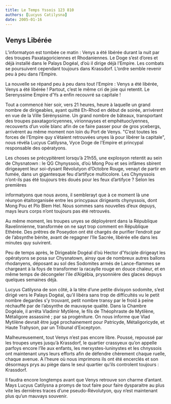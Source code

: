 ```yaml
---
title: Le Temps Yssois 123 810
authors: [Lucyus Catilysna]
date: 2005-01-16
---
```


## Venys Libérée

L’informatyon est tombée ce matin : Venys a été libérée durant la nuit par des troupes Paxatagoriciennes et Rhodaniennes. Le Doge s’est d’ores et déjà installé dans le Palays Dogéal, d’où il dirige déjà l’Empire. Les combats se poursuivent cependant toujours dans Krassdorf. L’ordre semble revenir peu à peu dans l’Empire.

La nouvelle se répand peu à peu dans tout l’Empire : Venys a été libérée, Venys a été libérée ! Partout, c’est le même cri de joie qui retentit. Le Serenyssime Empire d’Ys a enfin recouvré sa capitale !

Tout a commencé hier soir, vers 21 heures, heure à laquelle un grand nombre de dirigeables, ayant quitté Eh-Rhod en début de soirée, arrivèrent en vue de la Ville Sérényssime. Un grand nombre de bâteaux, transportant des troupes paxatagoricyennes, virionnayses et emphétuoclyennes, recouverts d’un voile blanc afin de ce faire passer pour de gros ycebergs, arrivèrent au même moment non loin du Port de Venys. "C’est toutes les forces de l’Empire quy s’étaient retrouvées unyes là pour libérer la capitale", nous révéla Lucyus Catilysna, Vyce Doge de l’Empire et princypal responsable des opératyons.

Les choses se précypitèrent lorsqu’à 21h55, une explosyon retentit au sein de Chysnatown : le QG Chynyssois, d’où Mong Pou et ses infâmes sbirent dirigeayent leur soi-dysant Révolutyon d’Octobre Rouge, venayt de partir en fumée, dans un gigantesque feu d’artifyce multicolore. Les Chynyssois n’ont-ils pas été toujours très doués pour les feux d’artifyce ? Selon les premières

informatyons que nous avons, il semblerayt que à ce moment là une réunyon étaitorganisée entre les princypaux dirigeants chynyssois, dont Mong Pou et Plo Blem Hel. Nous sommes sans nouvelles d’eux depuys, mays leurs corps n’ont toujours pas été retrouvés.

Au même moment, les troupes unyes se déployèrent dans la République Ravelinnienne, transformée on ne sayt trop comment en République Ethérée. Des prêtres de Poseydon ont été chargés de purifier l’endroit par de l’absynthe bénite, avant de regagner l’Ile Sacrée, libérée elle dans les minutes quy suivirent.

Peu de temps après, le Dirigeable Dogéal d’où Hector d’Ysciple dirigeayt les opératyons se posa sur Chysnatown, ainsy que de nombreux autres ballons rhodanyens, déposant au sol des Sodomites armés de Lance-flammes se chargeant à la foys de transformer la racaylle rouge en douce chaleur, et en même temps de décongeler l’ile d’Algébia, prysonnière des glaces depuys quelques semaines déjà.

Lucyus Catilysna de son côté, à la tête d’une petite divisyon sodomite, s’est dirigé vers le Palays Dogéal, qu’il libéra sans trop de difficultés vu le petit nombre degardes s’y trouvant, petit nombre transy par le froid à peine réchauffé par de l’absynthe de mauvayse qualité. Dans la Chambre Dogéale, il arrêta Vladimir Mytilène, le fils de Théophraste de Mytilène, Métaligore assassiné ; par sa progéniture. On nous informe que Vlad Mytilène devrait être jugé prochainement pour Patricyde, Métaligoricyde, et Haute Trahyson, par un Tribunal d’Exceptyon.

Malheureusement, tout Venys n’est pas encore libre. Poussé, repoussé par les troupes unyes jusqu’à Krassdorf, le quartier crassyeux qu’on appelle parfoys encore l’île aux enfants, les merxystes-luninystes et les chnyssois ont maintenant unys leurs efforts afin de défendre chèrement chaque ruelle, chaque avenue. A l’heure où nous imprimons ils ont été encerclés et son désormays prys au piège dans le seul quartier qu’ils controlent toujours : Krassdorf.

Il faudra encore longtemps avant que Venys retrouve son charme d’antant. Mays Lucyus Catilysna a promys de tout faire pour faire dysparaitre au plus vite les dernières traces d’une pseudo-Révolutyon, quy n’est maintenant plus qu’un mauvays souvenir.